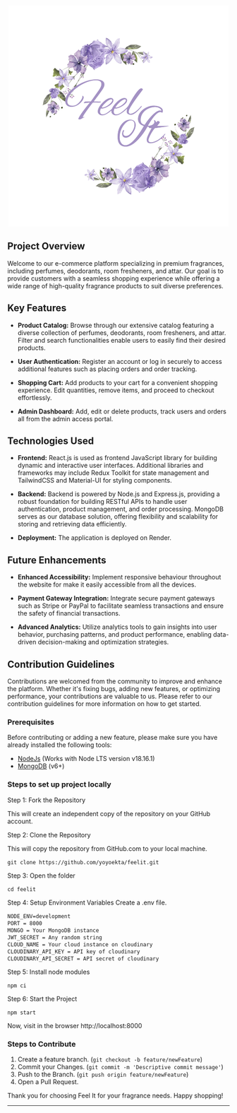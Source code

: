 <div align="center">

![Feel It logo on a sticker](https://github.com/yoyoekta/feelit/blob/master/client/src/images/Logo-nobg.png)

</div>

## Project Overview

Welcome to our e-commerce platform specializing in premium fragrances, including perfumes, deodorants, room fresheners, and attar. Our goal is to provide customers with a seamless shopping experience while offering a wide range of high-quality fragrance products to suit diverse preferences.

## Key Features

- **Product Catalog:** Browse through our extensive catalog featuring a diverse collection of perfumes, deodorants, room fresheners, and attar. Filter and search functionalities enable users to easily find their desired products.

- **User Authentication:** Register an account or log in securely to access additional features such as placing orders and order tracking.

- **Shopping Cart:** Add products to your cart for a convenient shopping experience. Edit quantities, remove items, and proceed to checkout effortlessly.

- **Admin Dashboard:** Add, edit or delete products, track users and orders all from the admin access portal.

## Technologies Used

- **Frontend:** React.js is used as frontend JavaScript library for building dynamic and interactive user interfaces. Additional libraries and frameworks may include Redux Toolkit for state management and TailwindCSS and Material-UI for styling components.

- **Backend:** Backend is powered by Node.js and Express.js, providing a robust foundation for building RESTful APIs to handle user authentication, product management, and order processing. MongoDB serves as our database solution, offering flexibility and scalability for storing and retrieving data efficiently.

- **Deployment:** The application is deployed on Render.

## Future Enhancements

- **Enhanced Accessibility:** Implement responsive behaviour throughout the website for make it easily accessible from all the devices.

- **Payment Gateway Integration:** Integrate secure payment gateways such as Stripe or PayPal to facilitate seamless transactions and ensure the safety of financial transactions.

- **Advanced Analytics:** Utilize analytics tools to gain insights into user behavior, purchasing patterns, and product performance, enabling data-driven decision-making and optimization strategies.


## Contribution Guidelines

Contributions are welcomed from the community to improve and enhance the platform. Whether it's fixing bugs, adding new features, or optimizing performance, your contributions are valuable to us. Please refer to our contribution guidelines for more information on how to get started.

### Prerequisites

Before contributing or adding a new feature, please make sure you have already installed the following tools:

- [NodeJs](https://nodejs.org/en/download/) (Works with Node LTS version v18.16.1)
- [MongoDB](https://www.mongodb.com/home) (v6+)

### Steps to set up project locally
Step 1: Fork the Repository

This will create an independent copy of the repository on your GitHub account.

Step 2: Clone the Repository

This will copy the repository from GitHub.com to your local machine.
```
git clone https://github.com/yoyoekta/feelit.git
```

Step 3: Open the folder

```
cd feelit
```

Step 4: Setup Environment Variables
Create a .env file.
```
NODE_ENV=development
PORT = 8000
MONGO = Your MongoDB instance
JWT_SECRET = Any random string
CLOUD_NAME = Your cloud instance on cloudinary
CLOUDINARY_API_KEY = API key of cloudinary
CLOUDINARY_API_SECRET = API secret of cloudinary
```

Step 5: Install node modules
```
npm ci
```

Step 6: Start the Project
```
npm start
```
Now, visit in the browser http://localhost:8000


### Steps to Contribute
1. Create a feature branch. (`git checkout -b feature/newFeature`)
2. Commit your Changes. (`git commit -m 'Descriptive commit message'`)
3. Push to the Branch. (`git push origin feature/newFeature`)
4. Open a Pull Request.



Thank you for choosing Feel It for your fragrance needs. Happy shopping!

--- 
